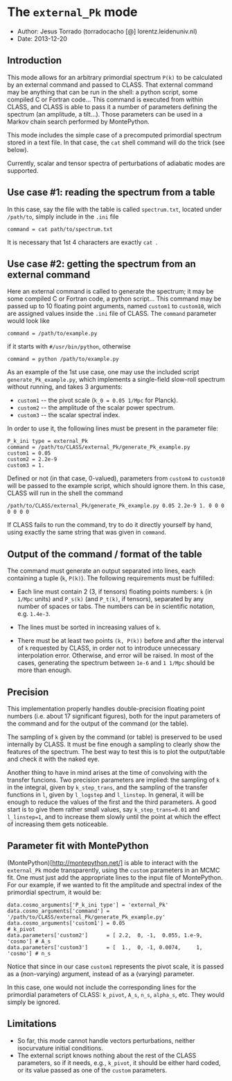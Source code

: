 The `external_Pk` mode
======================

* Author: Jesus Torrado (torradocacho [@] lorentz.leidenuniv.nl)
* Date:   2013-12-20


Introduction
------------

This mode allows for an arbitrary primordial spectrum `P(k)` to be calculated by an external command and passed to CLASS. That external command may be anything that can be run in the shell: a python script, some compiled C or Fortran code... This command is executed from within CLASS, and CLASS is able to pass it a number of parameters defining the spectrum (an amplitude, a tilt...). Those parameters can be used in a Markov chain search performed by MontePython.

This mode includes the simple case of a precomputed primordial spectrum stored in a text file. In that case, the `cat` shell command will do the trick (see below).

Currently, scalar and tensor spectra of perturbations of adiabatic modes are supported.


Use case #1: reading the spectrum from a table
----------------------------------------------

In this case, say the file with the table is called `spectrum.txt`, located under `/path/to`, simply include in the `.ini` file

    command = cat path/to/spectrum.txt
		
It is necessary that 1st 4 characters are exactly `cat `.


Use case #2: getting the spectrum from an external command
----------------------------------------------------------

Here an external command is called to generate the spectrum; it may be some compiled C or Fortran code, a python script... This command may be passed up to 10 floating point arguments, named `custom1` to `custom10`, wich are assigned values inside the `.ini` file of CLASS. The `command` parameter would look like

    command = /path/to/example.py

if it starts with `#/usr/bin/python`, otherwise

    command = python /path/to/example.py

As an example of the 1st use case, one may use the included script `generate_Pk_example.py`, which implements a single-field slow-roll spectrum without running, and takes 3 arguments:
* `custom1` -- the pivot scale (`k_0 = 0.05 1/Mpc` for Planck).
* `custom2` -- the amplitude of the scalar power spectrum.
* `custom3` -- the scalar spectral index.

In order to use it, the following lines must be present in the parameter file:

    P_k_ini type = external_Pk
    command = /path/to/CLASS/external_Pk/generate_Pk_example.py
    custom1 = 0.05
    custom2 = 2.2e-9
    custom3 = 1.

Defined or not (in that case, 0-valued), parameters from `custom4` to `custom10` will be passed to the example script, which should ignore them. In this case, CLASS will run in the shell the command

    /path/to/CLASS/external_Pk/generate_Pk_example.py 0.05 2.2e-9 1. 0 0 0 0 0 0 0

If CLASS fails to run the command, try to do it directly yourself by hand, using exactly the same string that was given in `command`.


Output of the command / format of the table
-------------------------------------------

The command must generate an output separated into lines, each containing a tuple (`k`, `P(k)`). The following requirements must be fulfilled:

* Each line must contain 2 (3, if tensors) floating points numbers: `k` (in `1/Mpc` units) and `P_s(k)` (and `P_t(k)`, if tensors), separated by any number of spaces or tabs. The numbers can be in scientific notation, e.g. `1.4e-3`.

* The lines must be sorted in increasing values of `k`.

* There must be at least two points `(k, P(k))` before and after the interval of `k` requested by CLASS, in order not to introduce unnecessary interpolation error. Otherwise, and error will be raised. In most of the cases, generating the spectrum between `1e-6` and `1 1/Mpc` should be more than enough.


Precision
---------

This implementation properly handles double-precision floating point numbers (i.e. about 17 significant figures), both for the input parameters of the command and for the output of the command (or the table).

The sampling of `k` given by the command (or table) is preserved to be used internally by CLASS. It must be fine enough a sampling to clearly show the features of the spectrum. The best way to test this is to plot the output/table and check it with the naked eye.

Another thing to have in mind arises at the time of convolving with the transfer funcions. Two precision parameters are implied: the sampling of `k` in the integral, given by `k_step_trans`, and the sampling of the transfer functions in `l`, given by `l_logstep` and `l_linstep`. In general, it will be enough to reduce the values of the first and the third parameters. A good start is to give them rather small values, say `k_step_trans=0.01` and `l_linstep=1`, and to increase them slowly until the point at which the effect of increasing them gets noticeable.


Parameter fit with MontePython
------------------------------

(MontePython)[http://montepython.net/] is able to interact with the `external_Pk` mode transparently, using the `custom` parameters in an MCMC fit. One must just add the appropriate lines to the input file of MontePython. For our example, if we wanted to fit the amplitude and spectral index of the primordial spectrum, it would be:

    data.cosmo_arguments['P_k_ini type'] = 'external_Pk'
    data.cosmo_arguments['command'] = '/path/to/CLASS/external_Pk/generate_Pk_example.py'
    data.cosmo_arguments['custom1'] = 0.05                                   # k_pivot
    data.parameters['custom2']      = [ 2.2,  0, -1,  0.055, 1.e-9, 'cosmo'] # A_s
    data.parameters['custom3']      = [  1.,  0, -1, 0.0074,     1, 'cosmo'] # n_s

Notice that since in our case `custom1` represents the pivot scale, it is passed as a (non-varying) argument, instead of as a (varying) parameter.

In this case, one would not include the corresponding lines for the primordial parameters of CLASS: `k_pivot`, `A_s`, `n_s`, `alpha_s`, etc. They would simply be ignored.


Limitations
-----------

* So far, this mode cannot handle vectors perturbations, neither isocurvature initial conditions.
* The external script knows nothing about the rest of the CLASS parameters, so if it needs, e.g., `k_pivot`, it should be either hard coded, or its value passed as one of the `custom` parameters.

